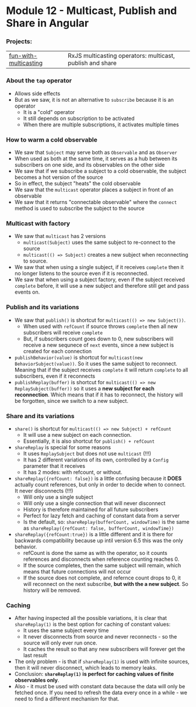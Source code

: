 # Module 12 - Multicast, Publish and Share in Angular
### Projects:
|     |     |
| --- | --- |
| [fun-with-multicasting](./fun-with-multicasting/) | RxJS multicasting operators: multicast, publish and share |


### About the `tap` operator
* Allows side effects
* But as we saw, it is not an alternative to `subscribe` because it is an operator
  * It is a "cold" operator
  * It still depends on subscription to be activated
  * When there are multiple subscriptions, it activates multiple times

### How to warm a cold observable
* We saw that `Subject` may serve both as `Observable` and as `Observer`
* When used as both at the same time, it serves as a hub between its subscribers on one side, and its observables on the other side
* We saw that if we subscribe a subject to a cold observable, the subject becomes a hot version of the source
* So in effect, the subject "heats" the cold observable
* We saw that the `multicast` operator places a subject in front of an observable
* We saw that it returns "connectable observable" where the `connect` method is used to subscribe the subject to the source

### Multicast with factory
* We saw that `multicast` has 2 versions
  * `multicast(Subject)` uses the same subject to re-connect to the source
  * `multicast(() => Subject)` creates a new subject when reconnecting to source.
* We saw that when using a single subject, if it receives `complete` then it no longer listens to the source even if it is reconnected.
* We saw that when using a subject factory, even if the subject received `complete` before, it will use a new subject and therefore still get and pass events on.

### Publish and its variations
* We saw that `publish()` is shortcut for `multicast(() => new Subject())`.
  * When used with `refCount` if source throws `complete` then all new subscribers will receive `complete`
  * But, if subscribers count goes down to 0, new subscribers will receive a new sequnece of `next` events, since a new subject is created for each connection
* `publishBehavior(value)` is shortcut for `multicast(new BehaviorSubject(value))`. So it uses the same subject to reconnect. Meaning that if the subject receives `complete` it will return `complete` to all subscribers, even if it reconnects
* `publishReplay(buffer)` is shortcut for `multicast(() => new ReplaySubject(buffer))` so it uses a **new subject for each reconnection**. Which means that if it has to reconnect, the history will be forgotten, since we switch to a new subject.

### Share and its variations
* `share()` is shortcut for `multicast(() => new Subject) + refCount`
  * It will use a new subject on each connection.
  * Essentially, it is also shortcut for `publish() + refCount`
* `shareReplay` is special for some reasons
  * It uses `ReplaySubject` but does not use `multicast` (!!!)
  * It has 2 different variations of its own, controlled by a `Config` parameter that it receives
  * It has 2 modes: with refcount, or without.
* `shareReplay({refCount: false})` is a little confusing because it **DOES** actually count references, but only in order to decide when to connect. It never disconnects (!!!)
  * Will only use a single subject
  * Will only use a single connection that will never disconnect
  * History is therefore maintained for all future subscribers
  * Perfect for lazy fetch and caching of constant data from a server
  * Is the default, so: `shareReplay(bufferCount, windowTime)` is the same as `shareReplay({refCount: false, bufferCount, windowTime})`
* `shareReplay({refCount:true})` is a little different and it is there for backwards compatibility because up intil version 6.5 this was the only behavior.
  * refCount is done the same as with the operator, so it counts references and disconnects when reference counting reaches 0.
  * If the source completes, then the same subject will remain, which means that future connections will not occur
  * If the source does not complete, and refernce count drops to 0, it will reconnect on the next subscribe, **but with the a new subject**. So history will be removed.


### Caching
* After having inspected all the possible variations, it is clear that `shareReplay(1)` is the best option for caching of constant values:
  * It uses the same subject every time
  * It never disconnects from source and never reconnects - so the source will only ever run once.
  * It caches the result so that any new subscribers will forever get the last result
* The only problem - is that if `shareReplay(1)` is used with infinite sources, then it will never disconnect, which leads to memory leaks. 
* Conclusion: **`shareReplay(1)` is perfect for caching values of finite observables only**. 
* Also - it must be used with constant data because the data will only be fetched once. If you need to refresh the data every once in a while - we need to find a different mechanism for that.

